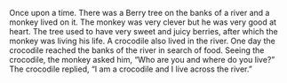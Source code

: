 Once upon a time. There was a Berry tree on the banks of a river and a monkey lived on it. The monkey was very clever but he was very good at heart. The tree used to have very sweet and juicy berries, after which the monkey was living his life.
A crocodile also lived in the river. One day the crocodile reached the banks of the river in search of food. Seeing the crocodile, the monkey asked him, “Who are you and where do you live?” The crocodile replied, “I am a crocodile and I live across the river.”